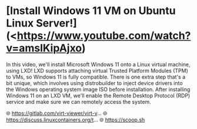 # **[Install Windows 11 VM on Ubuntu Linux Server!](<<https://www.youtube.com/watch?v=amslKipAjxo>)**

In this video, we'll install Microsoft Windows 11 onto a Linux virtual machine, using LXD! LXD supports attaching virtual Trusted Platform Modules (TPM) to VMs, so Windows 11 is fully compatible. There is one extra step that's a bit unique, which involves using distrobuilder to inject device drivers into the Windows operating system image ISO before installation. After installing Windows 11 on an LXD VM, we'll enable the Remote Desktop Protocol (RDP) service and make sure we can remotely access the system.

🌐 <https://gitlab.com/virt-viewer/virt-v>...
🌐 <https://discuss.linuxcontainers.org/t>...
🌐 <https://scoop.sh>
